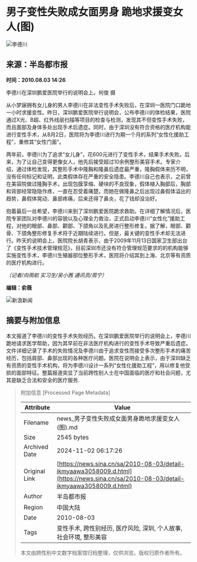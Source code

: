 # 男子变性失败成女面男身 跪地求援变女人(图)

![李德川](https://n.sinaimg.cn/sinakd10200/360/w180h180/20221208/fdb9-f3f9919befc0e964de2cfc9c05090bae.jpg)

## 来源：半岛都市报

**时间：2010.08.03 14:26** 

李德川在深圳鹏爱医院举行的说明会上。何俊 摄

从小梦寐拥有女儿身的男人李德川在非法变性手术失败后，在深圳一医院门口跪地一小时求援变性。昨日，深圳鹏爱医院举行说明会，公布李德川的体检结果，医院通过X光、B超、红外线层扫描等项目的检查与检测，发现其不但变性手术失败，而且面部及身体多处出现手术后遗症。同时，由于深圳没有符合资格的医疗机构能进行变性手术，从8月2日，医院将为李德川进行为期一个月的系列“女性化援助工程”，重修其“女性门面”。

两年前，李德川为了追求“女儿身”，花600元进行了变性手术，结果手术失败。后来，为了让自己变得更像女人，他先后接受超过10余例整形美容手术。专家介绍，通过体检发现，其整形手术中隆胸和隆鼻后遗症最严重，隆胸假体来历不明，没有任何标记和证明，此类假体存在严重的安全隐患。李德川自己也表示，之前曾在美容院做过隆胸手术，出现包膜孪缩、硬块的不良现象，假体植入胸部后，胸部和背部经常隐隐作疼，一直在忍受着痛楚。而她在做隆鼻之后出现过鼻假体溢出的趋势，鼻假体晃动、鼻部疼痛，后来还得了鼻炎，花了钱却没治好。

抱着最后一丝希望，李德川来到了深圳鹏爱医院跪求救助。在详细了解情况后，医院专家团队对李德川的容貌以及心理全力救治，正式启动李德川“女性化”援助工程，对他的眼部、鼻部、颧部、下颌角以及乳房进行整形修复。据了解，眼部、颧骨、下颌角整形修复手术将于近期陆续进行。但是，最关键的变性手术却无法进行。昨天的说明会上，医院院长胡青表示，由于2009年11月13日国家卫生部出台了《变性手术技术管理规范》，目前深圳市还没有符合管理规范要求的的机构能够实施变性手术，李德川生殖器部位整形手术，医院将介绍其到上海、北京等有资质的医疗机构进行。

_（记者/向雨航 实习生/吴小茜 通讯员/周宁）_

**编辑：俞薇** 

![新浪新闻](https://n.sinaimg.cn/default/80905340/20200331/sinalogo.png)

## 摘要与附加信息

<!-- tcd_abstract -->
本文报道了李德川的变性手术失败经历。在深圳鹏爱医院举行的说明会上，李德川跪地请求医学帮助，因为其早前在非法医疗机构进行的变性手术导致严重后遗症。文件详细记录了手术的失败情况及李德川由于追求变性而接受多次整形手术的痛苦经历，包括肩部、鼻部出现的各种医疗问题。医院在说明会上表示，由于深圳缺乏有资质的变性手术机构，将为李德川设计一系列“女性化援助工程”，用以修复他受损的面部特征。整篇报道突显了当前跨性别人士在中国面临的医疗和社会问题，尤其是缺乏合法和安全的医疗服务.
<!-- tcd_abstract_end -->

> 附加信息 [Processed Page Metadata]
>
> | Attribute       | Value                                  |
> |-----------------|----------------------------------------|
> | Filename        | news_男子变性失败成女面男身跪地求援变女人(图).md                             |
> | Size            | 2545 bytes                           |
> | Archived Date   | 2024-11-02 06:17:26                             |
> | Original Link   | [https://news.sina.cn/sa/2010-08-03/detail-ikmyaawa3058009.d.html](https://news.sina.cn/sa/2010-08-03/detail-ikmyaawa3058009.d.html)                       |
> | Author          | 半岛都市报                               |
> | Region          | 中国大陆                               |
> | Date            | 2010-08-03                                 |
> | Tags            | 变性手术, 跨性别经历, 医疗风险, 深圳, 个人故事, 社会环境, 整形美容                                 |
>
> 本文由跨性别中文数字档案馆归档整理，仅供浏览。版权归原作者所有。
>